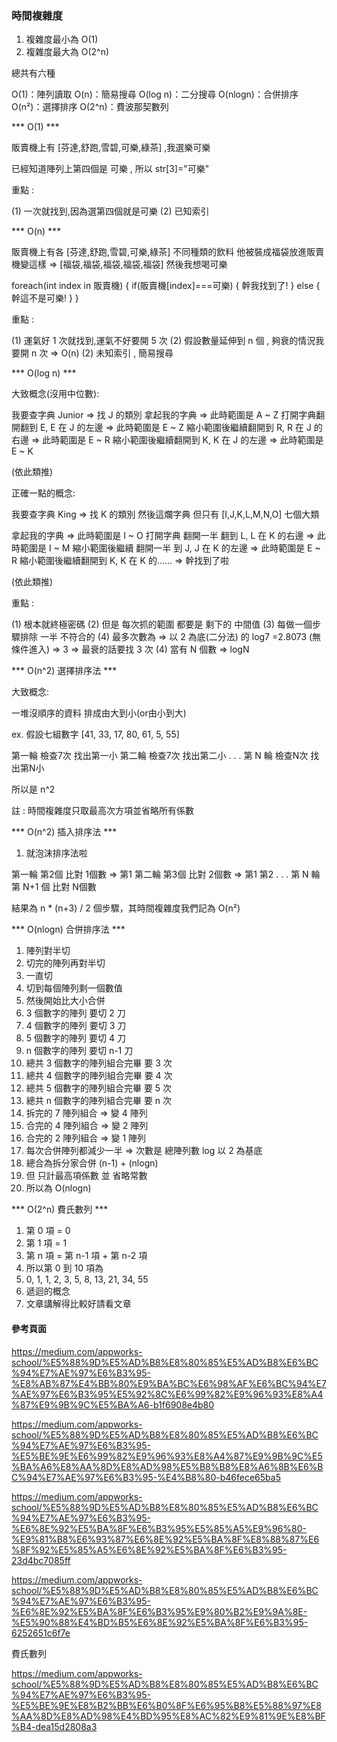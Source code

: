 ### 時間複雜度 ### 

1. 複雜度最小為 O(1)
1. 複雜度最大為 O(2^n)

總共有六種

O(1)：陣列讀取
O(n)：簡易搜尋
O(log n)：二分搜尋
O(nlogn)：合併排序
O(n²)：選擇排序
O(2^n)：費波那契數列


*** O(1) ***

販賣機上有 [芬達,舒跑,雪碧,可樂,綠茶] ,我選樂可樂

已經知道陣列上第四個是 可樂 , 所以 str[3]="可樂"

重點 : 

(1) 一次就找到,因為選第四個就是可樂
(2) 已知索引

*** O(n) ***

販賣機上有各 [芬達,舒跑,雪碧,可樂,綠茶] 不同種類的飲料
他被裝成福袋放進販賣機變這樣 => [福袋,福袋,福袋,福袋,福袋] 
然後我想喝可樂

foreach(int index in 販賣機)
{
    if(販賣機[index]===可樂)
    {
        幹我找到了!
    }
    else
    {
        幹這不是可樂!
    }
}

重點 : 

(1) 運氣好 1 次就找到,運氣不好要開 5 次
(2) 假設數量延伸到 n 個 , 夠衰的情況我要開 n 次 => O(n)
(2) 未知索引 , 簡易搜尋

*** O(log n) ***

大致概念(沒用中位數):

我要查字典 Junior 
=> 找 J 的類別
拿起我的字典
=> 此時範圍是 A ~ Z
打開字典翻開翻到 E, E 在 J 的左邊
=> 此時範圍是 E ~ Z
縮小範圍後繼續翻開到 R, R 在 J 的右邊
=> 此時範圍是 E ~ R
縮小範圍後繼續翻開到 K, K 在 J 的左邊
=> 此時範圍是 E ~ K

(依此類推)

正確一點的概念:

我要查字典 King
=> 找 K 的類別
然後這爛字典 
但只有 [I,J,K,L,M,N,O] 七個大類

拿起我的字典
=> 此時範圍是 I ~ O
打開字典 翻開一半 翻到 L, L 在 K 的右邊
=> 此時範圍是 I ~ M
縮小範圍後繼續 翻開一半 到 J, J 在 K 的左邊
=> 此時範圍是 E ~ R
縮小範圍後繼續翻開到 K, K 在 K 的......
=> 幹找到了啦

(依此類推)

重點 : 

(1) 根本就終極密碼
(2) 但是 每次抓的範圍 都要是 剩下的 中間值 
(3) 每做一個步驟排除 一半 不符合的
(4) 最多次數為 => 以 2 為底(二分法) 的 log7 =2.8073 (無條件進入) => 3 => 最衰的話要找 3 次
(4) 當有 N 個數 => logN

*** O(n^2) 選擇排序法 ***

大致概念:

一堆沒順序的資料
排成由大到小(or由小到大)

ex. 假設七組數字 [41, 33, 17, 80, 61, 5, 55]

第一輪 檢查7次 找出第一小
第二輪 檢查7次 找出第二小
.
.
.
第 N 輪 檢查N次 找出第N小

所以是 n^2

註 : 時間複雜度只取最高次方項並省略所有係數

*** O(n^2) 插入排序法 ***

1. 就泡沫排序法啦

第一輪 第2個 比對 1個數 => 第1
第二輪 第3個 比對 2個數 => 第1 第2
.
.
.
第 N 輪 第 N+1 個 比對 N個數

結果為 n * (n+3) / 2 個步驟，其時間複雜度我們記為 O(n²)

*** O(nlogn) 合併排序法 ***

1. 陣列對半切
2. 切完的陣列再對半切
3. 一直切
4. 切到每個陣列剩一個數值
5. 然後開始比大小合併
6. 3 個數字的陣列 要切 2 刀
7. 4 個數字的陣列 要切 3 刀
8. 5 個數字的陣列 要切 4 刀
9. n 個數字的陣列 要切 n-1 刀
10. 總共 3 個數字的陣列組合完畢 要 3 次
11. 總共 4 個數字的陣列組合完畢 要 4 次
12. 總共 5 個數字的陣列組合完畢 要 5 次
13. 總共 n 個數字的陣列組合完畢 要 n 次
14. 拆完的 7 陣列組合 => 變 4 陣列
15. 合完的 4 陣列組合 => 變 2 陣列
16. 合完的 2 陣列組合 => 變 1 陣列
17. 每次合併陣列都減少一半 => 次數是 總陣列數 log 以 2 為基底
18. 總合為拆分家合併  (n-1) + (nlogn)
19. 但 只計最高項係數 並 省略常數
20. 所以為 O(nlogn)

*** O(2^n) 費氏數列 ***

1. 第 0 項 = 0
2. 第 1 項 = 1
3. 第 n 項 = 第 n-1 項 + 第 n-2 項
4. 所以第 0 到 10 項為
5. 0, 1, 1, 2, 3, 5, 8, 13, 21, 34, 55
6. 遞迴的概念
7. 文章講解得比較好請看文章

#### 參考頁面 ####

https://medium.com/appworks-school/%E5%88%9D%E5%AD%B8%E8%80%85%E5%AD%B8%E6%BC%94%E7%AE%97%E6%B3%95-%E8%AB%87%E4%BB%80%E9%BA%BC%E6%98%AF%E6%BC%94%E7%AE%97%E6%B3%95%E5%92%8C%E6%99%82%E9%96%93%E8%A4%87%E9%9B%9C%E5%BA%A6-b1f6908e4b80

https://medium.com/appworks-school/%E5%88%9D%E5%AD%B8%E8%80%85%E5%AD%B8%E6%BC%94%E7%AE%97%E6%B3%95-%E5%BE%9E%E6%99%82%E9%96%93%E8%A4%87%E9%9B%9C%E5%BA%A6%E8%AA%8D%E8%AD%98%E5%B8%B8%E8%A6%8B%E6%BC%94%E7%AE%97%E6%B3%95-%E4%B8%80-b46fece65ba5

https://medium.com/appworks-school/%E5%88%9D%E5%AD%B8%E8%80%85%E5%AD%B8%E6%BC%94%E7%AE%97%E6%B3%95-%E6%8E%92%E5%BA%8F%E6%B3%95%E5%85%A5%E9%96%80-%E9%81%B8%E6%93%87%E6%8E%92%E5%BA%8F%E8%88%87%E6%8F%92%E5%85%A5%E6%8E%92%E5%BA%8F%E6%B3%95-23d4bc7085ff

https://medium.com/appworks-school/%E5%88%9D%E5%AD%B8%E8%80%85%E5%AD%B8%E6%BC%94%E7%AE%97%E6%B3%95-%E6%8E%92%E5%BA%8F%E6%B3%95%E9%80%B2%E9%9A%8E-%E5%90%88%E4%BD%B5%E6%8E%92%E5%BA%8F%E6%B3%95-6252651c6f7e

費氏數列

https://medium.com/appworks-school/%E5%88%9D%E5%AD%B8%E8%80%85%E5%AD%B8%E6%BC%94%E7%AE%97%E6%B3%95-%E5%BE%9E%E8%B2%BB%E6%B0%8F%E6%95%B8%E5%88%97%E8%AA%8D%E8%AD%98%E4%BD%95%E8%AC%82%E9%81%9E%E8%BF%B4-dea15d2808a3